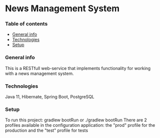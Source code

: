 # News Management System

### Table of contents
* [General info](#general-info)
* [Technologies](#technologies)
* [Setup](#setup)
### General info
This is a RESTfull web-service that implements functionality for working with a news management system.
### Technologies
Java 11, Hibernate, Spring Boot, PostgreSQL
### Setup
To run this project: gradlew bootRun or ./gradlew bootRun
There are 2 profiles available in the configuration application: the "prod" profile for the production and the "test" profile for tests





